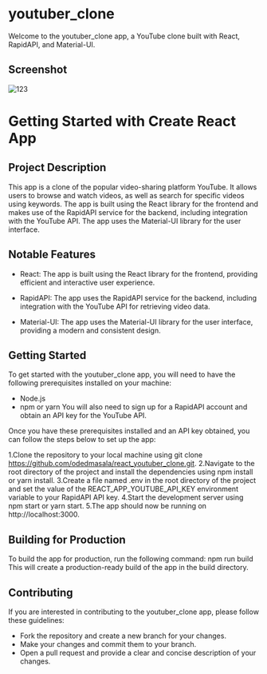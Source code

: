 # youtuber_clone

Welcome to the youtuber_clone app, a YouTube clone built with React, RapidAPI, and Material-UI.

## Screenshot
![123](https://user-images.githubusercontent.com/105584546/228063925-8862c880-6356-4ce1-ad3f-810dd925685b.png)

# Getting Started with Create React App

## Project Description

This app is a clone of the popular video-sharing platform YouTube. It allows users to browse and watch videos, as well as search for specific videos using keywords. The app is built using the React library for the frontend and makes use of the RapidAPI service for the backend, including integration with the YouTube API. The app uses the Material-UI library for the user interface.

## Notable Features
* React: The app is built using the React library for the frontend, providing efficient and interactive user experience.

* RapidAPI: The app uses the RapidAPI service for the backend, including integration with the YouTube API for retrieving video data.

* Material-UI: The app uses the Material-UI library for the user interface, providing a modern and consistent design.

## Getting Started
To get started with the youtuber_clone app, you will need to have the following prerequisites installed on your machine:

* Node.js
* npm or yarn
You will also need to sign up for a RapidAPI account and obtain an API key for the YouTube API.

Once you have these prerequisites installed and an API key obtained, you can follow the steps below to set up the app:

1.Clone the repository to your local machine using git clone https://github.com/odedmasala/react_youtuber_clone.git.
2.Navigate to the root directory of the project and install the dependencies using npm install or yarn install.
3.Create a file named .env in the root directory of the project and set the value of the REACT_APP_YOUTUBE_API_KEY environment variable to your RapidAPI API key.
4.Start the development server using npm start or yarn start.
5.The app should now be running on http://localhost:3000.
## Building for Production
To build the app for production, run the following command: npm run build This will create a production-ready build of the app in the build directory.

## Contributing
If you are interested in contributing to the youtuber_clone app, please follow these guidelines:

* Fork the repository and create a new branch for your changes.
* Make your changes and commit them to your branch.
* Open a pull request and provide a clear and concise description of your changes.
